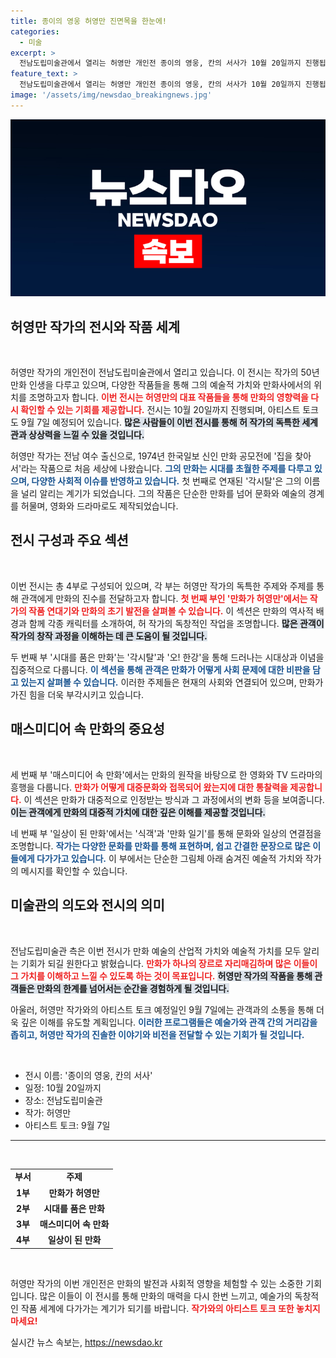 ```yaml
---
title: 종이의 영웅 허영만 진면목을 한눈에!
categories:
  - 미술
excerpt: >
  전남도립미술관에서 열리는 허영만 개인전 종이의 영웅, 칸의 서사가 10월 20일까지 진행됩니다. 50년 만화 인생을 조명하는 이번 전시에서는 그의 대표작과 그가 대중문화에 미친 영향을 탐구합니다. 아티스트 토크도 기대하세요!
feature_text: >
  전남도립미술관에서 열리는 허영만 개인전 종이의 영웅, 칸의 서사가 10월 20일까지 진행됩니다. 50년 만화 인생을 조명하는 이번 전시에서는 그의 대표작과 그가 대중문화에 미친 영향을 탐구합니다. 아티스트 토크도 기대하세요!
image: '/assets/img/newsdao_breakingnews.jpg'
---
```


<p><img src="/assets/img/newsdao_breakingnews.jpg" alt="ontimetimes 속보" /></p>

<h2 data-ke-size="size26">허영만 작가의 전시와 작품 세계</h2>

<p data-ke-size="size16">&nbsp;</p>

<p>허영만 작가의 개인전이 전남도립미술관에서 열리고 있습니다. 이 전시는 작가의 50년 만화 인생을 다루고 있으며, 다양한 작품들을 통해 그의 예술적 가치와 만화사에서의 위치를 조명하고자 합니다. <b><span style="color: #ee2323;">이번 전시는 허영만의 대표 작품들을 통해 만화의 영향력을 다시 확인할 수 있는 기회를 제공합니다.</span></b> 전시는 10월 20일까지 진행되며, 아티스트 토크도 9월 7일 예정되어 있습니다. <b><span style="background-color: #21538527;">많은 사람들이 이번 전시를 통해 허 작가의 독특한 세계관과 상상력을 느낄 수 있을 것입니다.</span></b> </p>

<p>허영만 작가는 전남 여수 출신으로, 1974년 한국일보 신인 만화 공모전에 '집을 찾아서'라는 작품으로 처음 세상에 나왔습니다. <b><span style="color: #1a5490;">그의 만화는 시대를 초월한 주제를 다루고 있으며, 다양한 사회적 이슈를 반영하고 있습니다.</span></b> 첫 번째로 연재된 '각시탈'은 그의 이름을 널리 알리는 계기가 되었습니다. 그의 작품은 단순한 만화를 넘어 문화와 예술의 경계를 허물며, 영화와 드라마로도 제작되었습니다. </p>

<h2 data-ke-size="size26">전시 구성과 주요 섹션</h2>

<p data-ke-size="size16">&nbsp;</p>

<p>이번 전시는 총 4부로 구성되어 있으며, 각 부는 허영만 작가의 독특한 주제와 주제를 통해 관객에게 만화의 진수를 전달하고자 합니다. <b><span style="color: #ee2323;">첫 번째 부인 '만화가 허영만'에서는 작가의 작품 연대기와 만화의 초기 발전을 살펴볼 수 있습니다.</span></b> 이 섹션은 만화의 역사적 배경과 함께 각종 캐릭터를 소개하여, 허 작가의 독창적인 작업을 조명합니다. <b><span style="background-color: #21538527;">많은 관객이 작가의 창작 과정을 이해하는 데 큰 도움이 될 것입니다.</span></b></p>

<p>두 번째 부 '시대를 품은 만화'는 '각시탈'과 '오! 한강'을 통해 드러나는 시대상과 이념을 집중적으로 다룹니다. <b><span style="color: #1a5490;">이 섹션을 통해 관객은 만화가 어떻게 사회 문제에 대한 비판을 담고 있는지 살펴볼 수 있습니다.</span></b> 이러한 주제들은 현재의 사회와 연결되어 있으며, 만화가 가진 힘을 더욱 부각시키고 있습니다.</p>

<h2 data-ke-size="size26">매스미디어 속 만화의 중요성</h2>

<p data-ke-size="size16">&nbsp;</p>

<p>세 번째 부 '매스미디어 속 만화'에서는 만화의 원작을 바탕으로 한 영화와 TV 드라마의 흥행을 다룹니다. <b><span style="color: #ee2323;">만화가 어떻게 대중문화와 접목되어 왔는지에 대한 통찰력을 제공합니다.</span></b> 이 섹션은 만화가 대중적으로 인정받는 방식과 그 과정에서의 변화 등을 보여줍니다. <b><span style="background-color: #21538527;">이는 관객에게 만화의 대중적 가치에 대한 깊은 이해를 제공할 것입니다.</span></b></p>

<p>네 번째 부 '일상이 된 만화'에서는 '식객'과 '만화 일기'를 통해 문화와 일상의 연결점을 조명합니다. <b><span style="color: #1a5490;">작가는 다양한 문화를 만화를 통해 표현하며, 쉽고 간결한 문장으로 많은 이들에게 다가가고 있습니다.</span></b> 이 부에서는 단순한 그림체 아래 숨겨진 예술적 가치와 작가의 메시지를 확인할 수 있습니다.</p>

<h2 data-ke-size="size26">미술관의 의도와 전시의 의미</h2>

<p data-ke-size="size16">&nbsp;</p>

<p>전남도립미술관 측은 이번 전시가 만화 예술의 산업적 가치와 예술적 가치를 모두 알리는 기회가 되길 원한다고 밝혔습니다. <b><span style="color: #ee2323;">만화가 하나의 장르로 자리매김하며 많은 이들이 그 가치를 이해하고 느낄 수 있도록 하는 것이 목표입니다.</span></b> <b><span style="background-color: #21538527;">허영만 작가의 작품을 통해 관객들은 만화의 한계를 넘어서는 순간을 경험하게 될 것입니다.</span></b></p>

<p>아울러, 허영만 작가와의 아티스트 토크 예정일인 9월 7일에는 관객과의 소통을 통해 더욱 깊은 이해를 유도할 계획입니다. <b><span style="color: #1a5490;">이러한 프로그램들은 예술가와 관객 간의 거리감을 좁히고, 허영만 작가의 진솔한 이야기와 비전을 전달할 수 있는 기회가 될 것입니다.</span></b></p>

<p data-ke-size="size16">&nbsp;</p> 

<ul>
    <li>전시 이름: '종이의 영웅, 칸의 서사'</li>
    <li>일정: 10월 20일까지</li>
    <li>장소: 전남도립미술관</li>
    <li>작가: 허영만</li>
    <li>아티스트 토크: 9월 7일</li>
</ul>

<hr>

<p data-ke-size="size16">&nbsp;</p>

<table style="width: 100%;">
    <tr>
        <td style="text-align: center; height: 17px;"><b>부서</b></td>
        <td style="text-align: center; height: 17px;"><b>주제</b></td>
    </tr>
    <tr>
        <td style="text-align: center; height: 17px;"><b>1부</b></td>
        <td style="text-align: center; height: 17px;"><b>만화가 허영만</b></td>
    </tr>
    <tr>
        <td style="text-align: center; height: 17px;"><b>2부</b></td>
        <td style="text-align: center; height: 17px;"><b>시대를 품은 만화</b></td>
    </tr>
    <tr>
        <td style="text-align: center; height: 17px;"><b>3부</b></td>
        <td style="text-align: center; height: 17px;"><b>매스미디어 속 만화</b></td>
    </tr>
    <tr>
        <td style="text-align: center; height: 17px;"><b>4부</b></td>
        <td style="text-align: center; height: 17px;"><b>일상이 된 만화</b></td>
    </tr>
</table>

<p data-ke-size="size16">&nbsp;</p> 

<p>허영만 작가의 이번 개인전은 만화의 발전과 사회적 영향을 체험할 수 있는 소중한 기회입니다. 많은 이들이 이 전시를 통해 만화의 매력을 다시 한번 느끼고, 예술가의 독창적인 작품 세계에 다가가는 계기가 되기를 바랍니다. <b><span style="color: #ee2323;">작가와의 아티스트 토크 또한 놓치지 마세요!</span></b></p>
실시간 뉴스 속보는, <a href="https://newsdao.kr" rel="dofollow">https://newsdao.kr</a>


